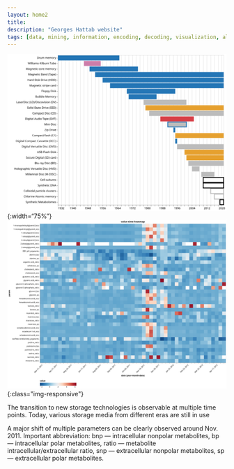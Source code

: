 ```yaml
---
layout: home2
title:
description: "Georges Hattab website"
tags: [data, mining, information, encoding, decoding, visualization, algorithm, responsive, research, meaning, design]
---
```


![](/images/home/anzel1.svg "Timeline of Storage Media and their Usage"){:width=“75%”}
![Metabolite and physico-chemical values over time](/images/home/anzel2.svg){:class="img-responsive"}

The transition to new storage technologies is observable at multiple time points. Today, various storage media from different eras are still in use



A major shift of multiple parameters can be clearly observed around Nov. 2011. Important abbreviation: bnp — intracellular nonpolar metabolites, bp — intracellular polar metabolites, ratio — metabolite intracellular/extracellular ratio, snp — extracellular nonpolar metabolites, sp — extracellular polar metabolites.

<br>
